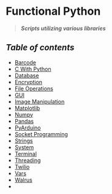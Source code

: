# Functional Python

> ***Scripts utilizing various libraries***

## *Table of contents*

- [Barcode](https://github.com/willgrant22/Functional_Python/tree/master/Barcode)
- [C With Python](https://github.com/willgrant22/Functional_Python/tree/master/C%20With%20Python)
- [Database](https://github.com/willgrant22/Functional_Python/tree/master/Database)
- [Encryption](https://github.com/willgrant22/Functional_Python/tree/master/Encryption)
- [File Operations](https://github.com/willgrant22/Functional_Python/tree/master/File%20Operations)
- [GUI](https://github.com/willgrant22/Functional_Python/tree/master/GUI)
- [Image Manipulation](https://github.com/willgrant22/Functional_Python/tree/master/Image%20Manipulation)
- [Matplotlib](https://github.com/willgrant22/Functional_Python/tree/master/Matplotlib)
- [Numpy](https://github.com/willgrant22/Functional_Python/tree/master/Numpy)
- [Pandas](https://github.com/willgrant22/Functional_Python/tree/master/Pandas)
- [PyArduino](https://github.com/willgrant22/Functional_Python/tree/master/PyArduino)
- [Socket Programming](https://github.com/willgrant22/Functional_Python/tree/master/Socket%20Programming)
- [Strings](https://github.com/willgrant22/Functional_Python/tree/master/Strings)
- [System](https://github.com/willgrant22/Functional_Python/tree/master/System)
- [Terminal](https://github.com/willgrant22/Functional_Python/tree/master/Terminal)
- [Threading](https://github.com/willgrant22/Functional_Python/tree/master/Threading)
- [Twilio](https://github.com/willgrant22/Functional_Python/tree/master/Twilio)
- [Vars](https://github.com/willgrant22/Functional_Python/tree/master/Vars)
- [Walrus](https://github.com/willgrant22/Functional_Python/tree/master/Walrus)
- []()

## 
